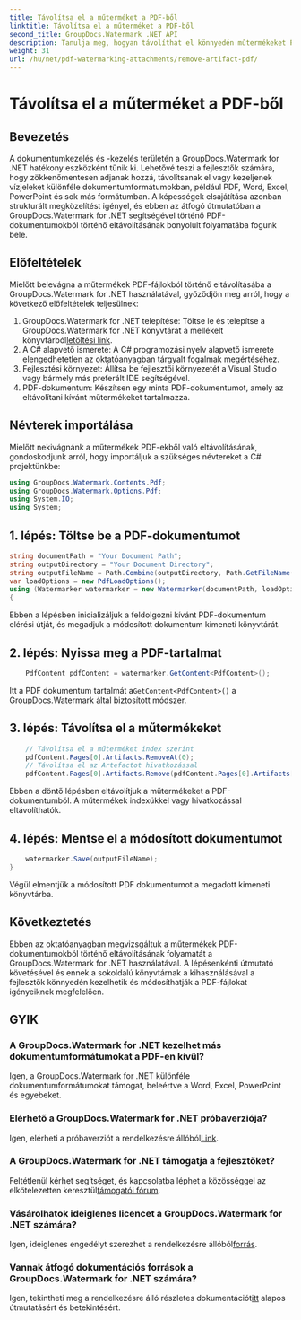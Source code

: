```yaml
---
title: Távolítsa el a műterméket a PDF-ből
linktitle: Távolítsa el a műterméket a PDF-ből
second_title: GroupDocs.Watermark .NET API
description: Tanulja meg, hogyan távolíthat el könnyedén műtermékeket PDF-dokumentumokból a GroupDocs.Watermark for .NET segítségével. Lépésről lépésre sajátítsa el a folyamatot átfogó oktatóanyagunk segítségével.
weight: 31
url: /hu/net/pdf-watermarking-attachments/remove-artifact-pdf/
---
```


# Távolítsa el a műterméket a PDF-ből

## Bevezetés
A dokumentumkezelés és -kezelés területén a GroupDocs.Watermark for .NET hatékony eszközként tűnik ki. Lehetővé teszi a fejlesztők számára, hogy zökkenőmentesen adjanak hozzá, távolítsanak el vagy kezeljenek vízjeleket különféle dokumentumformátumokban, például PDF, Word, Excel, PowerPoint és sok más formátumban. A képességek elsajátítása azonban strukturált megközelítést igényel, és ebben az átfogó útmutatóban a GroupDocs.Watermark for .NET segítségével történő PDF-dokumentumokból történő eltávolításának bonyolult folyamatába fogunk bele.
## Előfeltételek
Mielőtt belevágna a műtermékek PDF-fájlokból történő eltávolításába a GroupDocs.Watermark for .NET használatával, győződjön meg arról, hogy a következő előfeltételek teljesülnek:
1.  GroupDocs.Watermark for .NET telepítése: Töltse le és telepítse a GroupDocs.Watermark for .NET könyvtárat a mellékelt könyvtárból[letöltési link](https://releases.groupdocs.com/Watermark/net/).
2. A C# alapvető ismerete: A C# programozási nyelv alapvető ismerete elengedhetetlen az oktatóanyagban tárgyalt fogalmak megértéséhez.
3. Fejlesztési környezet: Állítsa be fejlesztői környezetét a Visual Studio vagy bármely más preferált IDE segítségével.
4. PDF-dokumentum: Készítsen egy minta PDF-dokumentumot, amely az eltávolítani kívánt műtermékeket tartalmazza.

## Névterek importálása
Mielőtt nekivágnánk a műtermékek PDF-ekből való eltávolításának, gondoskodjunk arról, hogy importáljuk a szükséges névtereket a C# projektünkbe:
```csharp
using GroupDocs.Watermark.Contents.Pdf;
using GroupDocs.Watermark.Options.Pdf;
using System.IO;
using System;
```
## 1. lépés: Töltse be a PDF-dokumentumot
```csharp
string documentPath = "Your Document Path";
string outputDirectory = "Your Document Directory";
string outputFileName = Path.Combine(outputDirectory, Path.GetFileName(documentPath));
var loadOptions = new PdfLoadOptions();
using (Watermarker watermarker = new Watermarker(documentPath, loadOptions))
{
```
Ebben a lépésben inicializáljuk a feldolgozni kívánt PDF-dokumentum elérési útját, és megadjuk a módosított dokumentum kimeneti könyvtárát.
## 2. lépés: Nyissa meg a PDF-tartalmat
```csharp
    PdfContent pdfContent = watermarker.GetContent<PdfContent>();
```
 Itt a PDF dokumentum tartalmát a`GetContent<PdfContent>()` a GroupDocs.Watermark által biztosított módszer.
## 3. lépés: Távolítsa el a műtermékeket
```csharp
    // Távolítsa el a műterméket index szerint
    pdfContent.Pages[0].Artifacts.RemoveAt(0);
    // Távolítsa el az Artefactot hivatkozással
    pdfContent.Pages[0].Artifacts.Remove(pdfContent.Pages[0].Artifacts[0]);
```
Ebben a döntő lépésben eltávolítjuk a műtermékeket a PDF-dokumentumból. A műtermékek indexükkel vagy hivatkozással eltávolíthatók.
## 4. lépés: Mentse el a módosított dokumentumot
```csharp
    watermarker.Save(outputFileName);
}
```
Végül elmentjük a módosított PDF dokumentumot a megadott kimeneti könyvtárba.

## Következtetés
Ebben az oktatóanyagban megvizsgáltuk a műtermékek PDF-dokumentumokból történő eltávolításának folyamatát a GroupDocs.Watermark for .NET használatával. A lépésenkénti útmutató követésével és ennek a sokoldalú könyvtárnak a kihasználásával a fejlesztők könnyedén kezelhetik és módosíthatják a PDF-fájlokat igényeiknek megfelelően.
## GYIK
### A GroupDocs.Watermark for .NET kezelhet más dokumentumformátumokat a PDF-en kívül?
Igen, a GroupDocs.Watermark for .NET különféle dokumentumformátumokat támogat, beleértve a Word, Excel, PowerPoint és egyebeket.
### Elérhető a GroupDocs.Watermark for .NET próbaverziója?
 Igen, elérheti a próbaverziót a rendelkezésre állóból[Link](https://releases.groupdocs.com/).
### A GroupDocs.Watermark for .NET támogatja a fejlesztőket?
 Feltétlenül kérhet segítséget, és kapcsolatba léphet a közösséggel az elkötelezetten keresztül[támogatói fórum](https://forum.groupdocs.com/c/watermark/19).
### Vásárolhatok ideiglenes licencet a GroupDocs.Watermark for .NET számára?
 Igen, ideiglenes engedélyt szerezhet a rendelkezésre állóból[forrás](https://purchase.groupdocs.com/temporary-license/).
### Vannak átfogó dokumentációs források a GroupDocs.Watermark for .NET számára?
 Igen, tekintheti meg a rendelkezésre álló részletes dokumentációt[itt](https://tutorials.groupdocs.com/Watermark/net/) alapos útmutatásért és betekintésért.